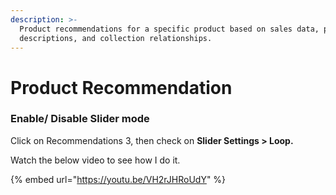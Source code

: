 ```yaml
---
description: >-
  Product recommendations for a specific product based on sales data, product
  descriptions, and collection relationships.
---
```


# Product Recommendation

### Enable/ Disable Slider mode

Click on Recommendations 3, then check on **Slider Settings > Loop.**

Watch the below video to see how I do it.

{% embed url="https://youtu.be/VH2rJHRoUdY" %}

